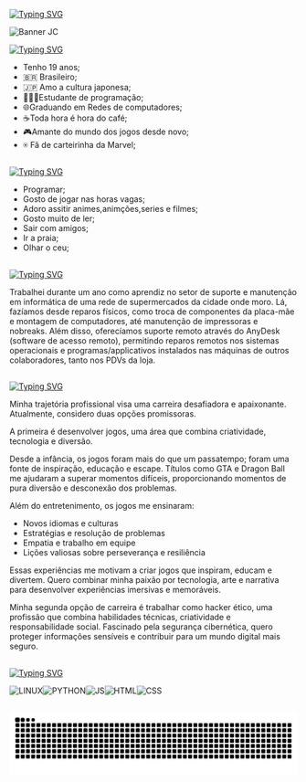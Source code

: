 <a href="https://git.io/typing-svg"><img src="https://readme-typing-svg.demolab.com?font=VT323&size=33&pause=&color=41B8D5&center=falso&vCenter=falso&repeat=falso&random=falso&width=435&lines=Olá,+bem+vindo(a)+ao+meu+GitHub+!" alt="Typing SVG" /></a>

![Banner JC](https://github.com/user-attachments/assets/b00c1eb8-8393-4e85-98e6-3dfc1605eb0d)

<a href="https://git.io/typing-svg"><img src="https://readme-typing-svg.demolab.com?font=VT323&size=33&pause=1000&color=41B8D5&center=&vCenter=&repeat=&random=&width=435&lines=Sobre+mim%3A" alt="Typing SVG" /></a>
- Tenho 19 anos;
- 🇧🇷 Brasileiro;
- 🇯🇵 Amo a cultura japonesa;
- 👨🏻‍💻Estudante de programação;
- 🌐Graduando em Redes de computadores;
- ☕Toda hora é hora do café;
- 🎮Amante do mundo dos jogos desde novo;
- ⍟ Fã de carteirinha da Marvel;
##
<a href="https://git.io/typing-svg"><img src="https://readme-typing-svg.demolab.com?font=VT323&size=33&pause=1000&color=41B8D5&center=&vCenter=&repeat=&random=&width=435&lines=Hobbies%3A" alt="Typing SVG" /></a>

- Programar;
- Gosto de jogar nas horas vagas;
- Adoro assitir animes,animções,series e filmes;
- Gosto muito de ler;
- Sair com amigos;
- Ir a praia;
- Olhar o ceu;
##
<a href="https://git.io/typing-svg"><img src="https://readme-typing-svg.demolab.com?font=VT323&size=33&pause=1000&color=41B8D5&center=&vCenter=&repeat=&random=&width=435&lines=Minhas+experiências%3A" alt="Typing SVG" /></a>

Trabalhei durante um ano como aprendiz no setor de suporte e manutenção em informática de uma rede de supermercados da cidade onde moro. Lá, fazíamos desde reparos físicos, como troca de componentes da placa-mãe e montagem de computadores, até manutenção de impressoras e nobreaks. Além disso, oferecíamos suporte remoto através do AnyDesk (software de acesso remoto), permitindo reparos remotos nos sistemas operacionais e programas/applicativos instalados nas máquinas de outros colaboradores, tanto nos PDVs da loja.

##
<a href="https://git.io/typing-svg"><img src="https://readme-typing-svg.demolab.com?font=VT323&size=33&pause=1000&color=41B8D5&center=&vCenter=&repeat=&random=&width=435&lines=Que+área+pretendo+seguir%3A" alt="Typing SVG" /></a>

Minha trajetória profissional visa uma carreira desafiadora e apaixonante. Atualmente, considero duas opções promissoras. 

A primeira é desenvolver jogos, uma área que combina criatividade, tecnologia e diversão.

Desde a infância, os jogos foram mais do que um passatempo; foram uma fonte de inspiração, educação e escape. Títulos como GTA e Dragon Ball me ajudaram a superar momentos difíceis, proporcionando momentos de pura diversão e desconexão dos problemas.

Além do entretenimento, os jogos me ensinaram:

- Novos idiomas e culturas
- Estratégias e resolução de problemas
- Empatia e trabalho em equipe
- Lições valiosas sobre perseverança e resiliência

Essas experiências me motivam a criar jogos que inspiram, educam e divertem. Quero combinar minha paixão por tecnologia, arte e narrativa para desenvolver experiências imersivas e memoráveis.

Minha segunda opção de carreira é trabalhar como hacker ético, uma profissão que combina habilidades técnicas, criatividade e responsabilidade social. Fascinado pela segurança cibernética, quero proteger informações sensíveis e contribuir para um mundo digital mais seguro.

##
<a href="https://git.io/typing-svg"><img src="https://readme-typing-svg.demolab.com?font=VT323&size=33&pause=1000&color=41B8D5&center=&vCenter=&repeat=&random=&width=435&lines=O+que+estou+aprendendo%3A" alt="Typing SVG" /></a>

![LINUX](https://icongr.am/devicon/linux-original.svg?size=100&color=currentColor)![PYTHON](https://icongr.am/devicon/python-original.svg?size=100&color=currentColor)![JS](https://icongr.am/devicon/javascript-original.svg?size=100&color=currentColor)![HTML](https://icongr.am/devicon/html5-original.svg?size=100&color=currentColor)![CSS](https://icongr.am/devicon/css3-original.svg?size=100&color=currentColor)
##





















<img src="https://raw.githubusercontent.com/Juliocesar1704/Juliocesar1704/output/snake.svg" alt="Snake animation" />
